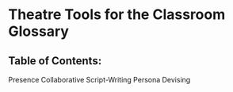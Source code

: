 # Theatre Tools for the Classroom Glossary
## Table of Contents:
Presence
Collaborative Script-Writing
Persona
Devising